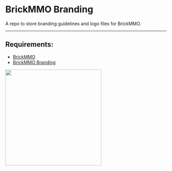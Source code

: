 # BrickMMO Branding

A repo to store branding guidelines and logo files for BrickMMO.

***

## Requirements:

* [BrickMMO](https://www.brickmmo.com/)
* [BrickMMO Branding](https://branding.brickmmo.com/)

<a href="https://brickmmo.com">
<img src="https://brickmmo.com/images/brickmmo-logo-horizontal.jpg" width="300">
</a>
